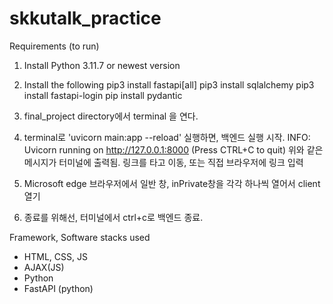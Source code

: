 # skkutalk_practice

Requirements (to run)

1. Install Python 3.11.7 or newest version
2. Install the following
        pip3 install fastapi[all]
        pip3 install sqlalchemy
        pip3 install fastapi-login
        pip install pydantic

3. final_project directory에서 terminal 을 연다.
4. terminal로 'uvicorn main:app --reload' 실행하면, 백엔드 실행 시작.
    INFO:     Uvicorn running on http://127.0.0.1:8000 (Press CTRL+C to quit)
    위와 같은 메시지가 터미널에 출력됨. 링크를 타고 이동, 또는 직접 브라우저에 링크 입력
5. Microsoft edge 브라우저에서 일반 창, inPrivate창을 각각 하나씩 열어서 client 열기
6. 종료를 위해선, 터미널에서 ctrl+c로 백엔드 종료.

Framework, Software stacks used
- HTML, CSS, JS
- AJAX(JS)
- Python
- FastAPI (python)
